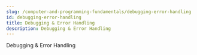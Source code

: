 ```yaml
---
slug: /computer-and-programming-fundamentals/debugging-error-handling
id: debugging-error-handling
title: Debugging & Error Handling
description: Debugging & Error Handling
---
```


Debugging & Error Handling
